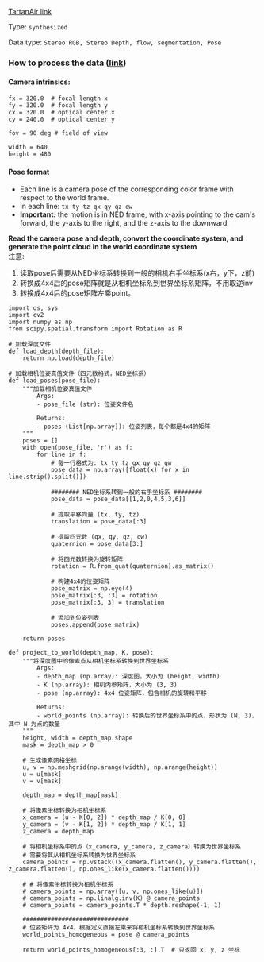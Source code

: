 [TartanAir link](https://theairlab.org/tartanair-dataset/)

Type: `synthesized`

Data type: `Stereo RGB, Stereo Depth, flow, segmentation, Pose`

### How to process the data ([link](https://github.com/castacks/tartanair_tools/blob/master/data_type.md))

#### Camera intrinsics:
```
fx = 320.0  # focal length x
fy = 320.0  # focal length y
cx = 320.0  # optical center x
cy = 240.0  # optical center y

fov = 90 deg # field of view

width = 640
height = 480
```

#### Pose format

- Each line is a camera pose of the corresponding color frame with respect to the world frame.
- In each line: `tx ty tz qx qy qz qw`
- **Important:** the motion is in NED frame, with x-axis pointing to the cam's forward, the y-axis to the right, and the z-axis to the downward.

**Read the camera pose and depth, convert the coordinate system, and generate the point cloud in the world coordinate system**\
注意:
1. 读取pose后需要从NED坐标系转换到一般的相机右手坐标系(x右，y下，z前)
2. 转换成4x4后的pose矩阵就是从相机坐标系到世界坐标系矩阵，不用取逆inv
3. 转换成4x4后的pose矩阵左乘point。
```
import os, sys
import cv2
import numpy as np
from scipy.spatial.transform import Rotation as R

# 加载深度文件
def load_depth(depth_file):
    return np.load(depth_file)

# 加载相机位姿真值文件（四元数格式，NED坐标系）
def load_poses(pose_file):
    """加载相机位姿真值文件
        Args:
        - pose_file (str): 位姿文件名

        Returns:
        - poses (List[np.array]): 位姿列表，每个都是4x4的矩阵
    """
    poses = []
    with open(pose_file, 'r') as f:
        for line in f:
            # 每一行格式为: tx ty tz qx qy qz qw
            pose_data = np.array([float(x) for x in line.strip().split()])
            
            ######## NED坐标系转到一般的右手坐标系 ########
            pose_data = pose_data[[1,2,0,4,5,3,6]]
            
            # 提取平移向量 (tx, ty, tz)
            translation = pose_data[:3]
            
            # 提取四元数 (qx, qy, qz, qw)
            quaternion = pose_data[3:]
            
            # 将四元数转换为旋转矩阵
            rotation = R.from_quat(quaternion).as_matrix()
            
            # 构建4x4的位姿矩阵
            pose_matrix = np.eye(4)
            pose_matrix[:3, :3] = rotation
            pose_matrix[:3, 3] = translation
            
            # 添加到位姿列表
            poses.append(pose_matrix)
    
    return poses

def project_to_world(depth_map, K, pose):
    """将深度图中的像素点从相机坐标系转换到世界坐标系
        Args:
        - depth_map (np.array): 深度图，大小为 (height, width)
        - K (np.array): 相机内参矩阵，大小为 (3, 3)
        - pose (np.array): 4x4 位姿矩阵，包含相机的旋转和平移

        Returns:
        - world_points (np.array): 转换后的世界坐标系中的点，形状为 (N, 3)，其中 N 为点的数量
    """
    height, width = depth_map.shape
    mask = depth_map > 0

    # 生成像素网格坐标
    u, v = np.meshgrid(np.arange(width), np.arange(height))
    u = u[mask]
    v = v[mask]

    depth_map = depth_map[mask]

    # 将像素坐标转换为相机坐标系
    x_camera = (u - K[0, 2]) * depth_map / K[0, 0]
    y_camera = (v - K[1, 2]) * depth_map / K[1, 1]
    z_camera = depth_map

    # 将相机坐标系中的点（x_camera, y_camera, z_camera）转换为世界坐标系
    # 需要将其从相机坐标系转换为世界坐标系
    camera_points = np.vstack((x_camera.flatten(), y_camera.flatten(), z_camera.flatten(), np.ones_like(x_camera.flatten())))

    # # 将像素坐标转换为相机坐标系
    # camera_points = np.array([u, v, np.ones_like(u)])
    # camera_points = np.linalg.inv(K) @ camera_points
    # camera_points = camera_points.T * depth.reshape(-1, 1)
    
    ##############################
    # 位姿矩阵为 4x4，根据定义直接左乘来将相机坐标系转换到世界坐标系
    world_points_homogeneous = pose @ camera_points
    
    return world_points_homogeneous[:3, :].T  # 只返回 x, y, z 坐标
```
